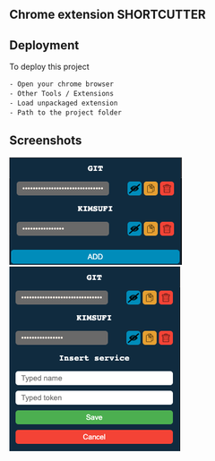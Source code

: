 ## Chrome extension SHORTCUTTER

## Deployment

To deploy this project

```bash
- Open your chrome browser
- Other Tools / Extensions
- Load unpackaged extension
- Path to the project folder
```

## Screenshots

![alt text](https://github.com/markuz899/RapidShortcut/blob/master/images/pic1.png?raw=true)
![alt text](https://github.com/markuz899/RapidShortcut/blob/master/images/pic2.png?raw=true)
